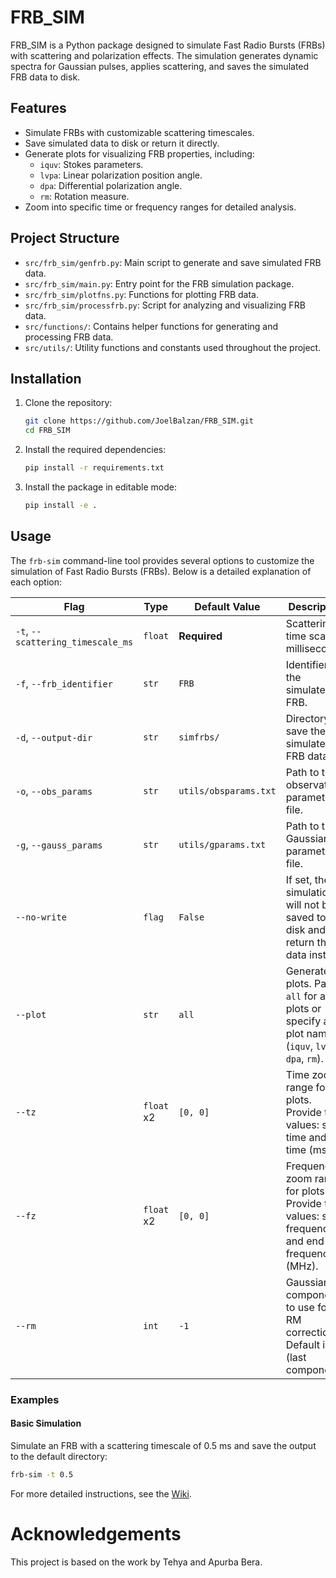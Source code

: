 # FRB_SIM

FRB_SIM is a Python package designed to simulate Fast Radio Bursts (FRBs) with scattering and polarization effects. The simulation generates dynamic spectra for Gaussian pulses, applies scattering, and saves the simulated FRB data to disk.

## Features
- Simulate FRBs with customizable scattering timescales.
- Save simulated data to disk or return it directly.
- Generate plots for visualizing FRB properties, including:
  - `iquv`: Stokes parameters.
  - `lvpa`: Linear polarization position angle.
  - `dpa`: Differential polarization angle.
  - `rm`: Rotation measure.
- Zoom into specific time or frequency ranges for detailed analysis.

## Project Structure

- `src/frb_sim/genfrb.py`: Main script to generate and save simulated FRB data.
- `src/frb_sim/main.py`: Entry point for the FRB simulation package.
- `src/frb_sim/plotfns.py`: Functions for plotting FRB data.
- `src/frb_sim/processfrb.py`: Script for analyzing and visualizing FRB data.
- `src/functions/`: Contains helper functions for generating and processing FRB data.
- `src/utils/`: Utility functions and constants used throughout the project.

## Installation

1. Clone the repository:
    ```sh
    git clone https://github.com/JoelBalzan/FRB_SIM.git
    cd FRB_SIM
    ```

2. Install the required dependencies:
    ```sh
    pip install -r requirements.txt
    ```

3. Install the package in editable mode:
    ```sh
    pip install -e .
    ```

## Usage
The `frb-sim` command-line tool provides several options to customize the simulation of Fast Radio Bursts (FRBs). Below is a detailed explanation of each option:

| Flag                          | Type       | Default Value          | Description                                                                 |
|-------------------------------|------------|------------------------|-----------------------------------------------------------------------------|
| `-t`, `--scattering_timescale_ms` | `float`    | **Required**           | Scattering time scale in milliseconds.                                      |
| `-f`, `--frb_identifier`          | `str`      | `FRB`                  | Identifier for the simulated FRB.                                           |
| `-d`, `--output-dir`              | `str`      | `simfrbs/`             | Directory to save the simulated FRB data.                                   |
| `-o`, `--obs_params`              | `str`      | `utils/obsparams.txt`  | Path to the observation parameters file.                                    |
| `-g`, `--gauss_params`            | `str`      | `utils/gparams.txt`    | Path to the Gaussian parameters file.                                       |
| `--no-write`                      | `flag`     | `False`                | If set, the simulation will not be saved to disk and will return the data instead. |
| `--plot`                          | `str`      | `all`                  | Generate plots. Pass `all` for all plots or specify a plot name (`iquv`, `lvpa`, `dpa`, `rm`). |
| `--tz`                            | `float` x2 | `[0, 0]`               | Time zoom range for plots. Provide two values: start time and end time (ms).|
| `--fz`                            | `float` x2 | `[0, 0]`               | Frequency zoom range for plots. Provide two values: start frequency and end frequency (MHz). |
| `--rm`                            | `int`      | `-1`                   | Gaussian component to use for RM correction. Default is `-1` (last component). |

### Examples

#### Basic Simulation
Simulate an FRB with a scattering timescale of 0.5 ms and save the output to the default directory:
```sh
frb-sim -t 0.5
```
For more detailed instructions, see the [Wiki](https://github.com/JoelBalzan/FRB_SIM/wiki).

# Acknowledgements
This project is based on the work by Tehya and Apurba Bera.
